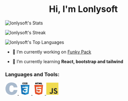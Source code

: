 <h1 align="center">Hi, I'm Lonlysoft</h1>

![lonlysoft's Stats](https://github-readme-stats.vercel.app/api?username=lonlysoft&theme=vue-dark&show_icons=true&hide_border=true&count_private=true)

![lonlysoft's Streak](https://github-readme-streak-stats.herokuapp.com/?user=lonlysoft&theme=vue-dark&hide_border=true)

![lonlysoft's Top Languages](https://github-readme-stats.vercel.app/api/top-langs/?username=lonlysoft&theme=vue-dark&show_icons=true&hide_border=true&layout=compact)

- 🔭 I’m currently working on [Funky Pack](https://github.com/Lonlysoft/Funky_Pack)

- 🌱 I’m currently learning **React, bootstrap and tailwind**

<h3 align="left">Languages and Tools:</h3>
<p align="left"> <a href="https://www.cprogramming.com/" target="_blank" rel="noreferrer"> <img src="https://raw.githubusercontent.com/devicons/devicon/master/icons/c/c-original.svg" alt="c" width="40" height="40"/> </a> <a href="https://www.w3schools.com/css/" target="_blank" rel="noreferrer"> <img src="https://raw.githubusercontent.com/devicons/devicon/master/icons/css3/css3-original-wordmark.svg" alt="css3" width="40" height="40"/> </a> <a href="https://www.w3.org/html/" target="_blank" rel="noreferrer"> <img src="https://raw.githubusercontent.com/devicons/devicon/master/icons/html5/html5-original-wordmark.svg" alt="html5" width="40" height="40"/> </a> <a href="https://developer.mozilla.org/en-US/docs/Web/JavaScript" target="_blank" rel="noreferrer"> <img src="https://raw.githubusercontent.com/devicons/devicon/master/icons/javascript/javascript-original.svg" alt="javascript" width="40" height="40"/> </a> </p>

